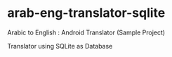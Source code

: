# arab-eng-translator-sqlite
Arabic to English : Android Translator (Sample Project)
<p>Translator using SQLite as Database</p>
